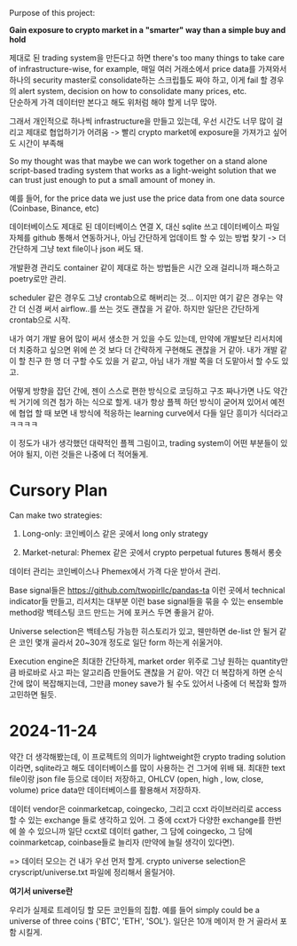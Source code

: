 Purpose of this project:

**Gain exposure to crypto market in a "smarter" way than a simple buy and hold**

제대로 된 trading system을 만든다고 하면 there's too many things to take care of infrastructure-wise, for example, 매일 여러 거래소에서 price data를 가져와서 하나의 security master로 consolidate하는 스크립틀도 짜야 하고, 이게 fail 할 경우의 alert system, decision on how to consolidate many prices, etc.  
단순하게 가격 데이터만 본다고 해도 위처럼 해야 할게 너무 많아.

그래서 개인적으로 하나씩 infrastructure을 만들고 있는데, 우선 시간도 너무 많이 걸리고 제대로 협업하기가 어려움 -> 빨리 crypto market에 exposure을 가져가고 싶어도 시간이 부족해

So my thought was that maybe we can work together on a stand alone script-based trading system that works as a light-weight solution that we can trust just enough to put a small amount of money in.

예를 들어, for the price data we just use the price data from one data source (Coinbase, Binance, etc)

데이터베이스도 제대로 된 데이터베이스 연결 X, 대신 sqlite 쓰고 데이터베이스 파일 자체를 github 통해서 연동하거나, 아님 간단하게 업데이트 할 수 있는 방법 찾기 -> 더 간단하게 그냥 text file이나 json 써도 돼.

개발환경 관리도 container 같이 제대로 하는 방법들은 시간 오래 걸리니까 패스하고 poetry로만 관리.

scheduler 같은 경우도 그냥 crontab으로 해버리는 것... 이지만 여기 같은 경우는 약간 더 신경 써서 airflow..를 쓰는 것도 괜찮을 거 같아. 하지만 일단은 간단하게 crontab으로 시작.

내가 여기 개발 용어 많이 써서 생소한 거 있을 수도 있는데, 만약에 개발보단 리서치에 더 치중하고 싶으면 위에 쓴 것 보다 더 간략하게 구현해도 괜찮을 거 같아. 내가 개발 같이 할 친구 한 명 더 구할 수도 있을 거 같고, 아님 내가 개발 쪽을 더 도맡아서 할 수도 있고.

어떻게 방향을 잡던 간에, 젠이 스스로 편한 방식으로 코딩하고 구조 짜나가면 나도 약간씩 거기에 의견 첨가 하는 식으로 할게. 내가 항상 플젝 하던 방식이 굳어져 있어서 예전에 협업 할 때 보면 내 방식에 적응하는 learning curve에서 다들 일단 흥미가 식더라고 ㅋㅋㅋㅋ

이 정도가 내가 생각했던 대략적인 플젝 그림이고, trading system이 어떤 부분들이 있어야 될지, 이런 것들은 나중에 더 적어둘게.

# Cursory Plan

Can make two strategies:

1. Long-only: 코인베이스 같은 곳에서 long only strategy

2. Market-netural: Phemex 같은 곳에서 crypto perpetual futures 통해서 롱숏

데이터 관리는 코인베이스나 Phemex에서 가격 다운 받아서 관리.

Base signal들은 https://github.com/twopirllc/pandas-ta 이런 곳에서 technical indicator들 만들고, 리서치는 대부분 이런 base signal들을 묶을 수 있는 ensemble method랑 백테스팅 코드 만드는 거에 포커스 두면 좋을거 같아. 

Universe selection은 백테스팅 가능한 히스토리가 있고, 웬만하면 de-list 안 될거 같은 코인 몇개 골라서 20~30개 정도로 일단 form 하는게 쉬울거야.

Execution engine은 최대한 간단하게, market order 위주로 그냥 원하는 quantity만큼 바로바로 사고 파는 알고리즘 만들어도 괜찮을 거 같아. 약간 더 복잡하게 하면 순식간에 많이 복잡해지는데, 그만큼 money save가 될 수도 있어서 나중에 더 복잡화 할까 고민하면 될듯.

# 2024-11-24

약간 더 생각해봤는데, 이 프로젝트의 의미가 lightweight한 crypto trading solution이라면, sqlite라고 해도 데이터베이스를 많이 사용하는 건 그거에 위배 돼. 최대한 text file이랑 json file 등으로 데이터 저장하고, OHLCV (open, high , low, close, volume) price data만 데이터베이스를 활용해서 저장하자.

데이터 vendor은 coinmarketcap, coingecko, 그리고 ccxt 라이브러리로 access 할 수 있는 exchange 들로 생각하고 있어. 그 중에 ccxt가 다양한 exchange를 한번에 쓸 수 있으니까 일단 ccxt로 데이터 gather, 그 담에 coingecko, 그 담에 coinmarketcap, coinbase들로 늘리자 (만약에 늘릴 생각이 있다면).

=> 데이터 모으는 건 내가 우선 먼저 할게. crypto universe selection은 cryscript/universe.txt 파일에 정리해서 올릴거야.

**여기서 universe란**

우리가 실제로 트레이딩 할 모든 코인들의 집합. 예를 들어 simply could be a universe of three coins {'BTC', 'ETH', 'SOL'}. 일단은 10개 메이저 한 거 골라서 포함 시킬게.
